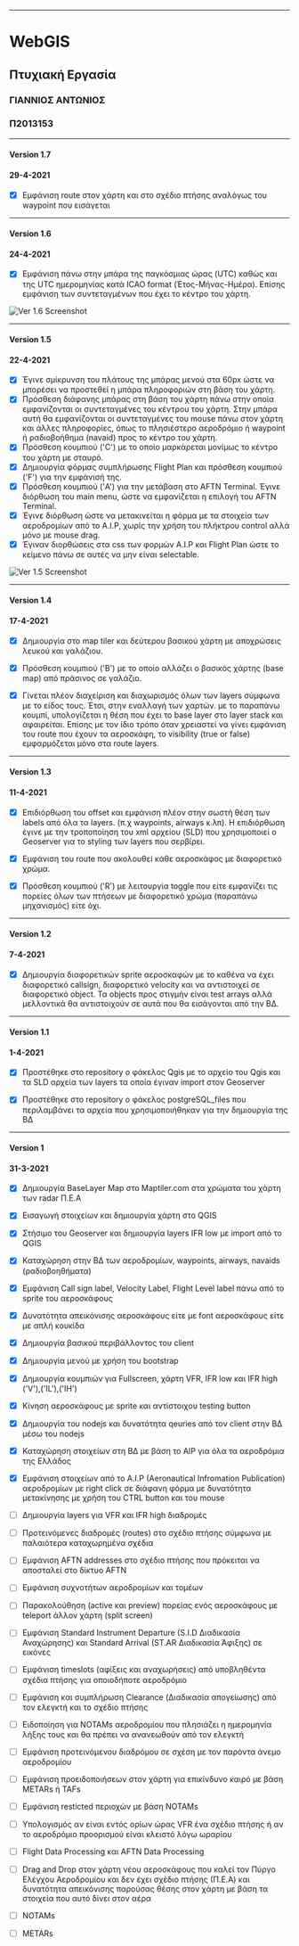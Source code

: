 **********************
# WebGIS
## Πτυχιακή Εργασία 
### ΓΙΑΝΝΙΟΣ ΑΝΤΩΝΙΟΣ
### Π2013153


**********************
#### Version 1.7
#### 29-4-2021

- [x] Εμφάνιση route στον χάρτη και στο σχέδιο πτήσης αναλόγως του waypoint που
      εισάγεται <!-- και δυνατότητα γραφικής μεταβολής του με το mouse) -->

**********************
#### Version 1.6
#### 24-4-2021

- [x] Εμφάνιση πάνω στην μπάρα της παγκόσμιας ώρας (UTC) καθώς και της UTC ημερομηνίας κατά ICAO format (Έτος-Μήνας-Ημέρα). Επίσης 
      εμφάνιση των συντεταγμένων που έχει το κέντρο του χάρτη.

![Ver 1.6 Screenshot](https://github.com/p13gian1/WebGIS/blob/master/screenshots/ver_1-6.PNG)

**********************
#### Version 1.5
#### 22-4-2021

- [x] Έγινε σμίκρυνση του πλάτους της μπάρας μενού στα 60px ώστε να μπορέσει να προστεθεί η μπάρα πληροφοριών στη βάση του χάρτη.
- [x] Πρόσθεση διάφανης μπάρας στη βάση του χάρτη πάνω στην οποία εμφανίζονται οι συντεταγμένες του κέντρου του χάρτη.
      Στην μπάρα αυτή θα εμφανίζονται οι συντεταγμένες του mouse πάνω στον χάρτη και άλλες πληροφορίες, όπως το πλησιέστερο αεροδρόμιο ή waypoint ή ραδιοβοήθημα
      (navaid) προς το κέντρο του χάρτη.
- [x] Πρόσθεση κουμπιού ('C') με το οποίο μαρκάρεται μονίμως το κέντρο του χάρτη με σταυρό. 
- [x] Δημιουργία φόρμας συμπλήρωσης Flight Plan και πρόσθεση κουμπιού ('F') για την εμφάνισή της.
- [x] Πρόσθεση κουμπιού ('A') για την μετάβαση στο AFTN Terminal. Έγινε διόρθωση του main menu, ώστε να εμφανίζεται η επιλογή του AFTN Terminal.
- [x] Έγινε διόρθωση ώστε να μετακινείται η φόρμα με τα στοιχεία των αεροδρομίων από το A.I.P, χωρίς την χρήση του πλήκτρου control αλλά μόνο με
      mouse drag.
- [x] Έγιναν διορθώσεις στα css των φορμών A.I.P και Flight Plan ώστε το κείμενο πάνω σε αυτές να μην είναι selectable.

![Ver 1.5 Screenshot](https://github.com/p13gian1/WebGIS/blob/master/screenshots/ver_1-5.PNG)


**********************
#### Version 1.4
#### 17-4-2021
- [x] Δημιουργία στο map tiler και δεύτερου βασικού χάρτη με αποχρώσεις λευκού και γαλάζιου.
- [x] Πρόσθεση κουμπιού ('Β') με το οποίο αλλάζει ο βασικός χάρτης (base map) από πράσινος σε γαλάζιο.
- [x] Γίνεται πλέον διαχείριση και διαχωρισμός όλων των layers σύμφωνα με το είδος τους. Έτσι, στην εναλλαγή των χαρτών. με το παραπάνω κουμπί, υπολογίζεται η θέση
      που έχει το base layer στο layer stack και αφαιρείται. Επίσης με τον ίδιο τρόπο όταν χρειαστεί να γίνει εμφάνιση του route που έχουν τα αεροσκάφη, το visibility
      (true or false) εμφαρμόζεται μόνο στα route layers.


**********************
#### Version 1.3
#### 11-4-2021

- [x] Επιδιόρθωση του offset και εμφάνιση πλέον στην σωστή θέση των labels από όλα τα layers. (π.χ waypoints, airways κ.λπ). Η επιδιόρθωση έγινε με την τροποποίηση του
      xml αρχείου (SLD) που χρησιμοποιεί ο Geoserver για το styling των layers που σερβίρει.
- [x] Εμφάνιση του route που ακολουθεί κάθε αεροσκάφος με διαφορετικό χρώμα.
- [x] Πρόσθεση κουμπιού ('R') με λειτουργία toggle που είτε εμφανίζει τις πορείες όλων των πτήσεων με διαφορετικό χρώμα (παραπάνω μηχανισμός) είτε όχι. 


**********************
#### Version 1.2
#### 7-4-2021

- [x] Δημιουργία διαφορετικών sprite αεροσκαφών με το καθένα να έχει διαφορετικό
      callsign, διαφορετικό velocity και να αντιστοιχεί σε διαφορετικό object.
      Τα objects προς στιγμήν είναι test arrays αλλά μελλοντικά θα αντιστοιχούν σε αυτά που θα εισάγονται από την BΔ.


**********************
#### Version 1.1
#### 1-4-2021

- [x] Προστέθηκε στο repository ο φάκελος Qgis με το αρχείο του Qgis και τα SLD αρχεία
      των layers τα οποία έγιναν import στον Geoserver
- [x] Προστέθηκε στο repository ο φάκελος postgreSQL_files που περιλαμβάνει τα αρχεία
      που χρησιμοποιήθηκαν για την δημιουργία της ΒΔ


**********************
#### Version 1
#### 31-3-2021
  
- [x] Δημιουργία BaseLayer Map στο Maptiler.com στα χρώματα του χάρτη των radar Π.Ε.Α
- [x] Εισαγωγή στοιχείων και δημιουργία χάρτη στο QGIS
- [x] Στήσιμο του Geoserver και δημιουργία layers IFR low με import από το QGIS
- [x] Καταχώρηση στην ΒΔ των αεροδρομίων, waypoints, airways, navaids (ραδιοβοηθήματα)
- [x] Εμφάνιση Call sign label, Velocity Label, Flight Level label πάνω από το sprite
      του αεροσκάφους
- [x] Δυνατότητα απεικόνισης αεροσκάφους είτε με font αεροσκάφους είτε με απλή κουκίδα
- [x] Δημιουργία βασικού περιβάλλοντος του client
- [x] Δημιουργία μενού με χρήση του bootstrap
- [x] Δημιουργία κουμπιών για Fullscreen, χάρτη VFR, IFR low και IFR high ('V'),('IL'),('IH')
- [x] Κίνηση αεροσκάφους με sprite και αντίστοιχου testing button 
- [x] Δημιουργία του nodejs και δυνατότητα qeuries από τον client στην ΒΔ μέσω του
      nodejs
- [x] Καταχώρηση στοιχείων στη ΒΔ με βάση το AIP για όλα τα αεροδρόμια της Ελλάδος
- [x] Εμφάνιση στοιχείων από το Α.Ι.P (Aeronautical Infromation Publication)
      αεροδρομίων με right click σε διάφανη φόρμα με δυνατότητα μετακίνησης με χρήση του CTRL button και του mouse

   

- [ ] Δημιουργία layers για VFR και IFR high διαδρομές
- [ ] Προτεινόμενες διαδρομές (routes) στο σχέδιο πτήσης σύμφωνα με παλαιότερα
      καταχωρημένα σχέδια
- [ ] Εμφάνιση AFTN addresses στο σχέδιο πτήσης που πρόκειται να αποσταλεί στο δίκτυο
      AFTN
- [ ] Εμφάνιση συχνοτήτων αεροδρομίων και τομέων
- [ ] Παρακολούθηση (active και preview) πορείας ενός αεροσκάφους με teleport άλλον
      χάρτη (split screen)
- [ ] Εμφάνιση Standard Instrument Departure (S.I.D Διαδικασία Αναχώρησης) και
      Standard Arrival
      (ST.AR Διαδικασία Άφιξης) σε εικόνες
- [ ] Εμφάνιση timeslots (αφίξεις και αναχωρήσεις)  από υποβληθέντα σχέδια πτήσης για
      οποιοδήποτε αεροδρόμιο
- [ ] Εμφάνιση και συμπλήρωση Clearance (Διαδικασία απογείωσης) από τον ελεγκτή και το
      σχέδιο πτήσης
- [ ] Ειδοποίηση για NOTAMs αεροδρομίου που πλησιάζει η ημερομηνία λήξης τους και θα
      πρέπει να ανανεωθούν από τον ελεγκτή
- [ ] Εμφάνιση προτεινόμενου διαδρόμου σε σχέση με τον παρόντα άνεμο αεροδρομίου
- [ ] Εμφάνιση προειδοποιήσεων στον χάρτη για επικίνδυνο καιρό με βάση METARs ή TAFs
- [ ] Εμφάνιση resticted περιοχών με βάση ΝΟΤΑΜs
- [ ] Υπολογισμός αν είναι εντός ορίων ώρας VFR ένα σχέδιο πτήσης ή αν το αεροδρόμιο
      προορισμού είναι κλειστό λόγω ωραρίου
- [ ] Flight Data Processing και AFTN Data Processing 
- [ ] Drag and Drop στον χάρτη νέου αεροσκάφους που καλεί τον Πύργο Ελέγχου
      Αεροδρομίου και δεν έχει σχέδιο πτήσης (Π.Ε.Α)
      και δυνατότητα απεικόνισης παρούσας θέσης στον χάρτη με βάση τα στοιχεία που αυτό δίνει στον αέρα
- [ ] ΝΟΤΑΜs
- [ ] METARs





         

